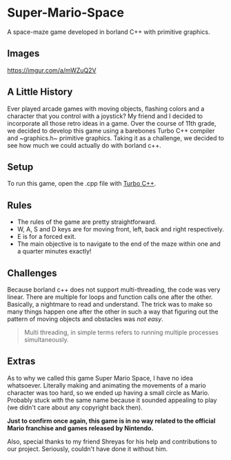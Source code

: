 # Super-Mario-Space
A space-maze game developed in borland C++ with primitive graphics.  

## Images
https://imgur.com/a/mWZuQ2V

## A Little History
Ever played arcade games with moving objects, flashing colors and a character that you control with a joystick? My friend and I
decided to incorporate all those retro ideas in a game.
Over the course of 11th grade, we decided to develop this game using a barebones Turbo C++ compiler and ~graphics.h~ primitive graphics.
Taking it as a challenge, we decided to see how much we could actually do with borland c++.

## Setup
To run this game, open the .cpp file with [Turbo C++](https://developerinsider.co/download-turbo-c-for-windows-7-8-8-1-and-windows-10-32-64-bit-full-screen/). 

## Rules
- The rules of the game are pretty straightforward.
- W, A, S and D keys are for moving front, left, back and right respectively.
- E is for a forced exit.
- The main objective is to navigate to the end of the maze within one and a quarter minutes exactly!

## Challenges
Because borland c++ does not support multi-threading, the code was very linear. There are multiple for loops and function calls one after the other. Basically, a nightmare to read and understand.
The trick was to make so many things happen one after the other in such a way that figuring out the pattern of moving objects and obstacles
was *not easy*.
> Multi threading, in simple terms refers to running multiple processes simultaneously.

## Extras
As to why we called this game Super Mario Space, I have no idea whatsoever. Literally making and animating the movements of a mario character
was too hard, so we ended up having a small circle as Mario. Probably stuck with the same name because it sounded appealing to play (we didn't care about any copyright back then).

**Just to confirm once again, this game is in no way related to the official Mario franchise and games released by Nintendo.**

Also, special thanks to my friend Shreyas for his help and contributions to our project. Seriously, couldn't have done it without him.
